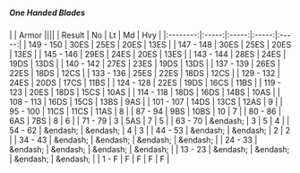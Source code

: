 ##### One Handed Blades

|      | Armor ||||
| Result | No | Lt | Md | Hvy |
|:--------:|:-----:|:-----:|:-----:|:-----:|
| 149 - 150 | 30ES | 25ES | 20ES | 13ES |
| 147 - 148 | 30ES | 25ES | 20ES | 13ES |
| 145 - 146 | 29ES | 24ES | 20ES | 13ES |
| 143 - 144 | 28ES | 24ES | 19DS | 13DS |
| 140 - 142 | 27ES | 23ES | 19DS | 13DS |
| 137 - 139 | 26ES | 22ES | 18DS | 12CS |
| 133 - 136 | 25ES | 22ES | 18DS | 12CS |
| 129 - 132 | 24ES | 20DS | 17CS | 11BS |
| 124 - 128 | 22ES | 19DS | 16CS | 11BS |
| 119 - 123 | 20ES | 18DS | 15CS | 10AS |
| 114 - 118 | 18DS | 16DS | 14BS | 10AS |
| 108 - 113 | 16DS | 15CS | 13BS | 9AS |
| 101 - 107 | 14DS | 13CS | 12AS | 9 |
| 95 - 100 | 11CS | 11CS | 11AS | 8 |
| 87 - 94 | 9BS | 10BS | 10 | 7 |
| 80 - 86 | 6AS | 7BS | 8 | 6 |
| 71 - 79 | 3 | 5AS | 7 | 5 |
| 63 - 70 | &endash;  | 3 | 5 | 4 |
| 54 - 62 | &endash;  | &endash;  | 4 | 3 |
| 44 - 53 | &endash;  | &endash;  | 2 | 2 |
| 34 - 43 | &endash;  | &endash;  | &endash;  | &endash;  |
| 24 - 33 | &endash;  | &endash;  | &endash;  | &endash;  |
| 13 - 23 | &endash;  | &endash;  | &endash;  | &endash;  |
| 1 - F | F | F | F | F |
